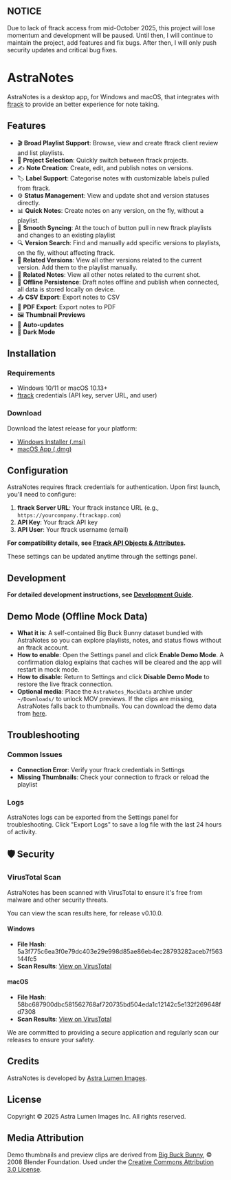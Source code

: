 ## NOTICE
Due to lack of ftrack access from mid-October 2025, this project will lose momentum and development will be paused.
Until then, I will continue to maintain the project, add features and fix bugs.
After then, I will only push security updates and critical bug fixes.

# AstraNotes

AstraNotes is a desktop app, for Windows and macOS, that integrates with [ftrack](https://www.ftrack.com/) to provide an better experience for note taking.

## Features

- 🎬 **Broad Playlist Support**: Browse, view and create ftrack client review and list playlists.
- 📂 **Project Selection**: Quickly switch between ftrack projects.
- ✍️ **Note Creation**: Create, edit, and publish notes on versions.
- 🏷️ **Label Support**: Categorise notes with customizable labels pulled from ftrack.
- ⚙️ **Status Management**: View and update shot and version statuses directly.
- 📊 **Quick Notes**: Create notes on any version, on the fly, without a playlist.
- 🔄 **Smooth Syncing**: At the touch of button pull in new ftrack playlists and changes to an existing playlist
- 🔍 **Version Search**: Find and manually add specific versions to playlists, on the fly, without affecting ftrack.
- 🔗 **Related Versions**: View all other versions related to the current version. Add them to the playlist manually.
- 🔗 **Related Notes**: View all other notes related to the current shot.
- 💾 **Offline Persistence**: Draft notes offline and publish when connected, all data is stored locally on device.
- 📤 **CSV Export**: Export notes to CSV
- 📄 **PDF Export**: Export notes to PDF
- 🖼️ **Thumbnail Previews**
- 🔄 **Auto-updates**
- 🌙 **Dark Mode**

## Installation

### Requirements

- Windows 10/11 or macOS 10.13+
- [ftrack](https://www.ftrack.com/) credentials (API key, server URL, and user)

### Download

Download the latest release for your platform:

- [Windows Installer (.msi)](https://github.com/matteoveglia/AstraNotes/releases/latest)
- [macOS App (.dmg)](https://github.com/matteoveglia/AstraNotes/releases/latest)

## Configuration

AstraNotes requires ftrack credentials for authentication. Upon first launch, you'll need to configure:

1. **ftrack Server URL**: Your ftrack instance URL (e.g., `https://yourcompany.ftrackapp.com`)
2. **API Key**: Your ftrack API key
3. **API User**: Your ftrack username (email)

**For compatibility details, see [Ftrack API Objects & Attributes](./docs/ftrack-api-objects.md).**

These settings can be updated anytime through the settings panel.

## Development
**For detailed development instructions, see [Development Guide](./docs/development.md).**

## Demo Mode (Offline Mock Data)

- **What it is**: A self-contained Big Buck Bunny dataset bundled with AstraNotes so you can explore playlists, notes, and status flows without an ftrack account.
- **How to enable**: Open the Settings panel and click **Enable Demo Mode**. A confirmation dialog explains that caches will be cleared and the app will restart in mock mode.
- **How to disable**: Return to Settings and click **Disable Demo Mode** to restore the live ftrack connection.
- **Optional media**: Place the `AstraNotes_MockData` archive under `~/Downloads/` to unlock MOV previews. If the clips are missing, AstraNotes falls back to thumbnails. You can download the demo data from [here](https://drive.google.com/file/d/1oAtv3SXF21z1TcA_27aCD6KNXEbGxd9_/view?usp=sharing).

## Troubleshooting

### Common Issues

- **Connection Error**: Verify your ftrack credentials in Settings
- **Missing Thumbnails**: Check your connection to ftrack or reload the playlist

### Logs

AstraNotes logs can be exported from the Settings panel for troubleshooting. Click "Export Logs" to save a log file with the last 24 hours of activity.
## 🛡️ Security

### VirusTotal Scan

AstraNotes has been scanned with VirusTotal to ensure it's free from malware and other security threats.

You can view the scan results here, for release v0.10.0.

#### Windows
- **File Hash**: 5a3f775c6ea3f0e79dc403e29e998d85ae86eb4ec28793282aceb7f563144fc5
- **Scan Results**: [View on VirusTotal](https://www.virustotal.com/gui/file/5a3f775c6ea3f0e79dc403e29e998d85ae86eb4ec28793282aceb7f563144fc5/detection)

#### macOS
- **File Hash**: 58bc687900dbc581562768af720735bd504eda1c12142c5e132f269648fd7308
- **Scan Results**: [View on VirusTotal](https://www.virustotal.com/gui/file/58bc687900dbc581562768af720735bd504eda1c12142c5e132f269648fd7308/detection)

We are committed to providing a secure application and regularly scan our releases to ensure your safety.

## Credits

AstraNotes is developed by [Astra Lumen Images](https://astralumen.co/).

## License

Copyright © 2025 Astra Lumen Images Inc. All rights reserved.

## Media Attribution

Demo thumbnails and preview clips are derived from [Big Buck Bunny](https://peach.blender.org/), © 2008 Blender Foundation. Used under the [Creative Commons Attribution 3.0 License](https://creativecommons.org/licenses/by/3.0/).